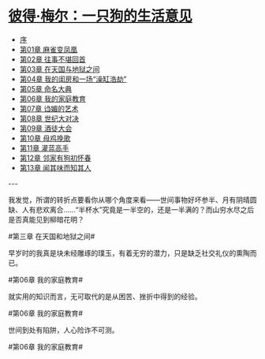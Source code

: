 <link href="../../css/style.css" rel="stylesheet" type="text/css" />

# [彼得·梅尔：一只狗的生活意见](https://m.aixdzs.com/novel/%E4%B8%80%E5%8F%AA%E7%8B%97%E7%9A%84%E7%94%9F%E6%B4%BB%E6%84%8F%E8%A7%81)

[^]: (https://www.russia.org.cn/12/5532/)

[^]: (https://www.xingyueboke.com/yizhigoudeshenghuoyijian/)

<div class="pages">

- [序](https://m.aixdzs.com/read/86223/p2.html)
- [第01章 麻雀变凤凰](https://m.aixdzs.com/read/86223/p3.html)
- [第02章 往事不堪回首](https://m.aixdzs.com/read/86223/p4.html)
- [第03章 在天国与地狱之间](https://m.aixdzs.com/read/86223/p5.html)
- [第04章 我的闺房和一场“澡缸浩劫”](https://m.aixdzs.com/read/86223/p6.html)
- [第05章 命名大典](https://m.aixdzs.com/read/86223/p7.html)
- [第06章 我的家庭教育](https://m.aixdzs.com/read/86223/p8.html)
- [第07章 诌媚的艺术](https://m.aixdzs.com/read/86223/p9.html)
- [第08章 世纪大对决](https://m.aixdzs.com/read/86223/p10.html)
- [第09章 酒徒大会](https://m.aixdzs.com/read/86223/p11.html)
- [第10章 母鸡挽歌](https://m.aixdzs.com/read/86223/p12.html)
- [第11章 灌蓝高手](https://m.aixdzs.com/read/86223/p13.html)
- [第12章 邻家有狗初怀春](https://m.aixdzs.com/read/86223/p14.html)
- [第13章 闻其味而知其人](https://m.aixdzs.com/read/86223/p15.html)

</div>

<span class="r">---

<div class="p">

我发觉，所谓的转折点要看你从哪个角度来看——世间事物好坏参半、月有阴晴圆缺、人有悲欢离合……“半杯水”究竟是一半空的，还是一半满的？而山穷水尽之后是否真能见到柳暗花明？

</div>

<span class="r">#第三章 在天国和地狱之间#

<div class="p">

早岁时的我真是块未经雕琢的璞玉，有着无穷的潜力，只是缺乏社交礼仪的熏陶而已。

</div>

<span class="r">#第06章 我的家庭教育#

<div class="p">

就实用的知识而言，无可取代的是从困苦、挫折中得到的经验。

</div>

<span class="r">#第06章 我的家庭教育#

<div class="p">

世间到处有陷阱，人心险诈不可测。

</div>

<span class="r">#第06章 我的家庭教育#

